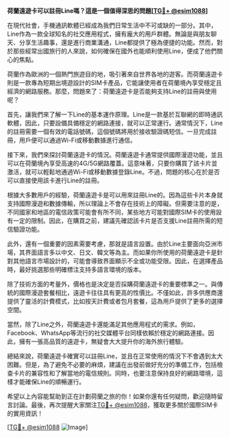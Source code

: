 **荷蘭遠遊卡可以註冊Line嗎？這是一個值得深思的問題[[TG💪+ @esim1088](https://t.me/s/esim1088)]**

在現代社會，手機通訊軟體已經成為我們日常生活中不可或缺的一部分。其中，Line作為一款全球知名的社交應用程式，擁有龐大的用戶群體。無論是與朋友聊天、分享生活趣事，還是進行商業溝通，Line都提供了極為便捷的功能。然而，對於那些經常出國旅行的人來說，如何確保在國外也能順利使用Line，便成了他們關心的焦點。

荷蘭作為歐洲的一個熱門旅遊目的地，吸引著來自世界各地的遊客。而荷蘭遠遊卡則是一款專為短期出境遊設計的SIM卡產品，它能讓使用者在荷蘭境內享受穩定且經濟的網路服務。那麼，問題來了：荷蘭遠遊卡是否能夠支持Line的註冊與使用呢？

首先，讓我們來了解一下Line的基本運作原理。Line是一款基於互聯網的即時通訊軟體，因此，只要設備具備穩定的網路連接，就可以正常運行。通常情況下，Line的註冊需要一個有效的電話號碼，這個號碼將用於接收驗證碼短信。一旦完成註冊，用戶便可以通過Wi-Fi或移動數據進行通信。

接下來，我們來探討荷蘭遠遊卡的情況。荷蘭遠遊卡通常提供國際漫遊功能，並且可以在荷蘭境內享受高速的4G/5G網路覆蓋。這意味著，只要你購買了該卡片並激活，就可以輕鬆地通過Wi-Fi或移動數據登錄Line。不過，問題的核心在於是否可以直接使用該卡進行Line的註冊。

根據大多數用戶的經驗，荷蘭遠遊卡是可以用來註冊Line的。因為這些卡片本身就支持國際漫遊和數據傳輸，所以理論上不會存在技術上的障礙。但需要注意的是，不同國家和地區的電信政策可能會有所不同，某些地方可能對國際SIM卡的使用設有一定的限制。因此，在購買之前，建議先確認該卡片是否支援Line註冊所需的短信驗證功能。

此外，還有一個重要的因素需要考慮，那就是語言設置。由於Line主要面向亞洲市場，其界面語言多以中文、日文、韓文等為主。而如果你所使用的荷蘭遠遊卡是針對其他語言市場設計的，可能會導致界面顯示不全或功能受限。因此，在選擇產品時，最好挑選那些明確標注支持多語言環境的版本。

除了技術方面的考量外，價格也是決定是否採購荷蘭遠遊卡的重要標準之一。與傳統的國際漫遊套餐相比，遠遊卡往往具有更高的性價比。不僅如此，許多供應商還提供了靈活的計費模式，比如按天計費或者包月套餐，這為用戶提供了更多的選擇空間。

當然，除了Line之外，荷蘭遠遊卡還能滿足其他應用程式的需求。例如，Facebook、WhatsApp等流行的社交媒體平台同樣依賴於穩定的網路連接。因此，擁有一張高品質的遠遊卡，無疑會大大提升你的海外旅行體驗。

總結來說，荷蘭遠遊卡確實可以註冊Line，並且在正常使用的情況下不會遇到太大困難。但是，為了避免不必要的麻煩，建議在出發前做好充分的準備工作，包括檢查卡片的兼容性和了解當地的電信規則。同時，也要注意保持良好的網路環境，這樣才能確保Line的順暢運行。

希望以上內容能幫助到正在計劃荷蘭之旅的你！如果你還有任何疑問，歡迎隨時留言討論。最後，再次提醒大家關注[TG💪+ @esim1088](https://t.me/s/esim1088)，獲取更多關於國際SIM卡的實用資訊！

[[TG💪+ @esim1088](https://t.me/s/esim1088) ![Image](https://i.postimg.cc/4NQfJmqS/Snipaste-2025-05-13-00-14-12.png)]